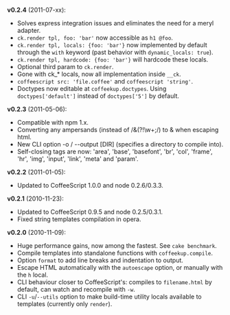 **v0.2.4** (2011-07-xx):

  - Solves express integration issues and eliminates the need for a meryl adapter.
  - `ck.render tpl, foo: 'bar'` now accessible as `h1 @foo`.
  - `ck.render tpl, locals: {foo: 'bar'}` now implemented by default through
  the `with` keyword (past behavior with `dynamic_locals: true`).
  - `ck.render tpl, hardcode: {foo: 'bar'}` will hardcode these locals.
  - Optional third param to `ck.render`.
  - Gone with ck_* locals, now all implementation inside `__ck`.
  - `coffeescript src: 'file.coffee'` and `coffeescript 'string'`.
  - Doctypes now editable at `coffeekup.doctypes`. Using `doctypes['default']`
  instead of `doctypes['5']` by default.

**v0.2.3** (2011-05-06):

  - Compatible with npm 1.x.
  - Converting any ampersands (instead of /&(?!\w+;/) to &amp; when escaping html.
  - New CLI option -o / --output [DIR] (specifies a directory to compile into).
  - Self-closing tags are now: 'area', 'base', 'basefont', 'br', 'col', 'frame', 'hr', 'img', 'input', 'link', 'meta' and 'param'.

**v0.2.2** (2011-01-05):

  - Updated to CoffeeScript 1.0.0 and node 0.2.6/0.3.3.

**v0.2.1** (2010-11-23):

  - Updated to CoffeeScript 0.9.5 and node 0.2.5/0.3.1.
  - Fixed string templates compilation in opera.

**v0.2.0** (2010-11-09):

  - Huge performance gains, now among the fastest. See `cake benchmark`.
  - Compile templates into standalone functions with `coffeekup.compile`.
  - Option `format` to add line breaks and indentation to output.
  - Escape HTML automatically with the `autoescape` option, or manually with the `h` local.
  - CLI behaviour closer to CoffeeScript's: compiles to `filename.html` by default, can watch and recompile with `-w`.
  - CLI `-u`/`--utils` option to make build-time utility locals available to templates (currently only `render`).

